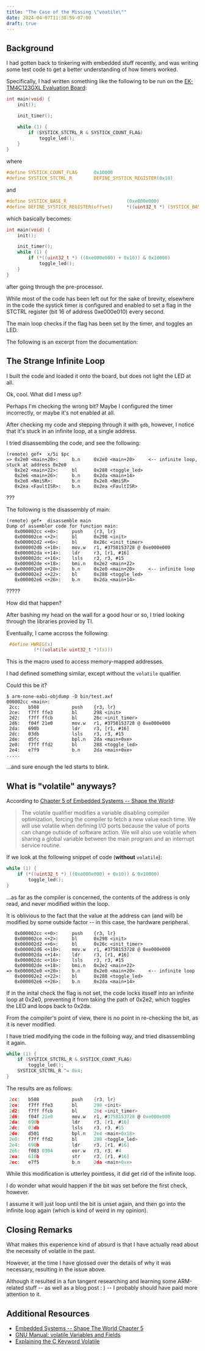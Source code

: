 ```yaml
---
title: "The Case of the Missing \"voatile\""
date: 2024-04-07T11:38:59-07:00
draft: true
---
```

## Background
I had gotten back to tinkering with embedded stuff recently, and was writing some test code to get a better understanding of how timers worked.

Specifically, I had written something like the following to be run on the [EK-TM4C123GXL Evaluation Board](https://www.ti.com/tool/EK-TM4C123GXL):

```c
int main(void) {
    init();

    init_timer();

    while (1) {
        if (SYSTICK_STCTRL_R & SYSTICK_COUNT_FLAG) 
            toggle_led();
    }
}
```
where
```c
#define SYSTICK_COUNT_FLAG      0x10000
#define SYSTICK_STCTRL_R        DEFINE_SYSTICK_REGISTER(0x10)

```
and
```c
#define SYSTICK_BASE_R                      (0xe000e000)
#define DEFINE_SYSTICK_REGISTER(offset)     *((uint32_t *) (SYSTICK_BASE_R + offset))
```

which basically becomes:
```c
int main(void) {
    init();

    init_timer();
    while (1) {
        if (*((uint32_t *) ((0xe000e000) + 0x10)) & 0x10000)
            toggle_led();
    }
}
```

after going through the pre-processor.

While most of the code has been left out for the sake of brevity, elsewhere in the code the systick timer is configured and enabled to set a flag in the STCTRL register (bit 16 of address 0xe000e010) every second.

The main loop checks if the flag has been set by the timer, and toggles an LED.

The following is an excerpt from the documentation:

## The Strange Infinite Loop
I built the code and loaded it onto the board, but does not light the LED at all.

Ok, cool. What did I mess up? 

Perhaps I'm checking the wrong bit? 
Maybe I configured the timer incorrectly, or maybe it's not enabled at all.

After checking my code and stepping through it with ```gdb```, however, I notice that it's stuck in an infinite loop, at a single address.

I tried disassembling the code, and see the following:
```shell
(remote) gef➤  x/5i $pc
=> 0x2e0 <main+20>:     b.n     0x2e0 <main+20>     <-- infinite loop, stuck at address 0x2e0
   0x2e2 <main+22>:     bl      0x288 <toggle_led>
   0x2e6 <main+26>:     b.n     0x2da <main+14>
   0x2e8 <NmiSR>:       b.n     0x2e8 <NmiSR>
   0x2ea <FaultISR>:    b.n     0x2ea <FaultISR>
```

???

The following is the disassembly of main:
```shell
(remote) gef➤  disassemble main
Dump of assembler code for function main:
   0x000002cc <+0>:     push    {r3, lr}
   0x000002ce <+2>:     bl      0x298 <init>
   0x000002d2 <+6>:     bl      0x26c <init_timer>
   0x000002d6 <+10>:    mov.w   r1, #3758153728 @ 0xe000e000
   0x000002da <+14>:    ldr     r3, [r1, #16]
   0x000002dc <+16>:    lsls    r3, r3, #15
   0x000002de <+18>:    bmi.n   0x2e2 <main+22>
=> 0x000002e0 <+20>:    b.n     0x2e0 <main+20>     <-- infinite loop
   0x000002e2 <+22>:    bl      0x288 <toggle_led>
   0x000002e6 <+26>:    b.n     0x2da <main+14>
```
?????

How did that happen?

After bashing my head on the wall for a good hour or so, I tried looking through the libraries provied by TI.

Eventually, I came accross the following:
```c
 #define HWREG(x)                                                              \
          (*((volatile uint32_t *)(x)))
```

This is the macro used to access memory-mapped addresses.

I had defined something similar, except without the ```volatile``` qualifier.

Could this be it?

```shell
$ arm-none-eabi-objdump -D bin/test.axf
000002cc <main>:
 2cc:   b508            push    {r3, lr}
 2ce:   f7ff ffe3       bl      298 <init>
 2d2:   f7ff ffcb       bl      26c <init_timer>
 2d6:   f04f 21e0       mov.w   r1, #3758153728 @ 0xe000e000
 2da:   690b            ldr     r3, [r1, #16]
 2dc:   03db            lsls    r3, r3, #15
 2de:   d5fc            bpl.n   2da <main+0xe>
 2e0:   f7ff ffd2       bl      288 <toggle_led>
 2e4:   e7f9            b.n     2da <main+0xe>
.....
```

...and sure enough the led starts to blink.

## What is "volatile" anyways?
According to [Chapter 5 of Embedded Systems -- Shape the World](https://users.ece.utexas.edu/~valvano/Volume1/IntroToEmbSys/Ch2_SoftwareDesign.html):
> The volatile qualifier modifies a variable disabling compiler optimization, forcing the compiler to fetch a new value each time. We will use volatile when defining I/O ports because the value of ports can change outside of software action. We will also use volatile when sharing a global variable between the main program and an interrupt service routine.

If we look at the following snippet of code (**without** `volatile`):
```c
while (1) {
    if (*((uint32_t *) ((0xe000e000) + 0x10)) & 0x10000)
        toggle_led();
}
```
...as far as the compiler is concerned, the contents of the address is only read, and never modified within the loop.

It is oblivious to the fact that the value at the address can (and will) be modified by some outside factor -- in this case, the hardware peripheral.

```shell
   0x000002cc <+0>:     push    {r3, lr}
   0x000002ce <+2>:     bl      0x298 <init>
   0x000002d2 <+6>:     bl      0x26c <init_timer>
   0x000002d6 <+10>:    mov.w   r1, #3758153728 @ 0xe000e000
   0x000002da <+14>:    ldr     r3, [r1, #16]
   0x000002dc <+16>:    lsls    r3, r3, #15
   0x000002de <+18>:    bmi.n   0x2e2 <main+22>
=> 0x000002e0 <+20>:    b.n     0x2e0 <main+20>     <-- infinite loop
   0x000002e2 <+22>:    bl      0x288 <toggle_led>
   0x000002e6 <+26>:    b.n     0x2da <main+14>
```

If in the inital check the flag is not set, the code locks itsself into an infinite loop at 0x2e0, preventing it from taking the path of 0x2e2, which toggles the LED and loops back to 0x2da.

From the compiler's point of view, there is no point in re-checking the bit, as it is never modified.

I have tried modifying the code in the folloing way, and tried disassembling it again.
```c
while (1) {
    if (SYSTICK_STCTRL_R & SYSTICK_COUNT_FLAG) 
        toggle_led();
    SYSTICK_STCTRL_R ^= 0x4;
}
```

The results are as follows:
```c
 2cc:   b508            push    {r3, lr}
 2ce:   f7ff ffe3       bl      298 <init>
 2d2:   f7ff ffcb       bl      26c <init_timer>
 2d6:   f04f 21e0       mov.w   r1, #3758153728 @ 0xe000e000
 2da:   690b            ldr     r3, [r1, #16]
 2dc:   03db            lsls    r3, r3, #15
 2de:   d501            bpl.n   2e4 <main+0x18>
 2e0:   f7ff ffd2       bl      288 <toggle_led>
 2e4:   690b            ldr     r3, [r1, #16]
 2e6:   f083 0304       eor.w   r3, r3, #4
 2ea:   610b            str     r3, [r1, #16]
 2ec:   e7f5            b.n     2da <main+0xe>
```
While this modification is utterley pointless, it did get rid of the infinite loop.

I do wonder what would happen if the bit was set before the first check, however.

I assume it will just loop until the bit is unset again, and then go into the infinite loop again (which is kind of weird in my opinion).

## Closing Remarks
What makes this experience kind of absurd is that I have actually read about the necessity of volatile in the past.

However, at the time I have glossed over the details of why it was necessary, resulting in the issue above.

Although it resulted in a fun tangent researching and learning some ARM-related stuff -- as well as a blog post : ) -- I probably should have paid more attention to it.

## Additional Resources
- [Embedded Systems -- Shape The World Chapter 5](https://users.ece.utexas.edu/~valvano/Volume1/E-Book/C5_IntroductionToC.htm)
- [GNU Manual: volatile Variables and Fields](https://www.gnu.org/software/c-intro-and-ref/manual/html_node/volatile.html)
- [Explaining the C Keyword Volatile](https://embedded.fm/blog/2017/2/23/explaining-the-c-keyword-volatile)

